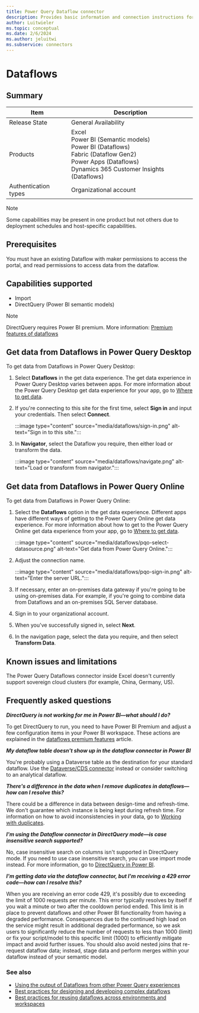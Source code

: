 ```yaml
---
title: Power Query Dataflow connector
description: Provides basic information and connection instructions for connecting to a Dataflow.
author: Luitwieler
ms.topic: conceptual
ms.date: 2/6/2024
ms.author: jeluitwi
ms.subservice: connectors
---
```


# Dataflows

## Summary

| Item | Description |
| ---- | ----------- |
| Release State | General Availability |
| Products | Excel<br/>Power BI (Semantic models)<br/>Power BI (Dataflows)<br/>Fabric (Dataflow Gen2)<br/>Power Apps (Dataflows)<br/>Dynamics 365 Customer Insights (Dataflows)|
| Authentication types | Organizational account |

> [!NOTE]
>Some capabilities may be present in one product but not others due to deployment schedules and host-specific capabilities.

## Prerequisites

You must have an existing Dataflow with maker permissions to access the portal, and read permissions to access data from the dataflow.

## Capabilities supported

* Import
* DirectQuery (Power BI semantic models)

> [!NOTE]
>DirectQuery requires Power BI premium. More information: [Premium features of dataflows](/power-bi/transform-model/dataflows/dataflows-premium-features)

## Get data from Dataflows in Power Query Desktop

To get data from Dataflows in Power Query Desktop:

1. Select **Dataflows** in the get data experience. The get data experience in Power Query Desktop varies between apps. For more information about the Power Query Desktop get data experience for your app, go to [Where to get data](../where-to-get-data.md).

2. If you're connecting to this site for the first time, select **Sign in** and input your credentials. Then select **Connect**.

   :::image type="content" source="media/dataflows/sign-in.png" alt-text="Sign in to this site.":::

3. In **Navigator**, select the Dataflow you require, then either load or transform the data.

   :::image type="content" source="media/dataflows/navigate.png" alt-text="Load or transform from navigator.":::

## Get data from Dataflows in Power Query Online

To get data from Dataflows in Power Query Online:

1. Select the **Dataflows** option in the get data experience. Different apps have different ways of getting to the Power Query Online get data experience. For more information about how to get to the Power Query Online get data experience from your app, go to [Where to get data](../where-to-get-data.md).

   :::image type="content" source="media/dataflows/pqo-select-datasource.png" alt-text="Get data from Power Query Online.":::

2. Adjust the connection name.

   :::image type="content" source="media/dataflows/pqo-sign-in.png" alt-text="Enter the server URL.":::

3. If necessary, enter an on-premises data gateway if you're going to be using on-premises data. For example, if you're going to combine data from Dataflows and an on-premises SQL Server database.

4. Sign in to your organizational account.

5. When you've successfully signed in, select **Next**.

6. In the navigation page, select the data you require, and then select **Transform Data**.

## Known issues and limitations

The Power Query Dataflows connector inside Excel doesn't currently support sovereign cloud clusters (for example, China, Germany, US).

## Frequently asked questions

_**DirectQuery is not working for me in Power BI&mdash;what should I do?**_

To get DirectQuery to run, you need to have Power BI Premium and adjust a few configuration items in your Power BI workspace. These actions are explained in the [dataflows premium features](/power-bi/transform-model/dataflows/dataflows-premium-features) article.

_**My dataflow table doesn't show up in the dataflow connector in Power BI**_

You're probably using a Dataverse table as the destination for your standard dataflow. Use the [Dataverse/CDS connector](../connectors/dataverse.md) instead or consider switching to an analytical dataflow.

_**There's a difference in the data when I remove duplicates in dataflows&mdash;how can I resolve this?**_

There could be a difference in data between design-time and refresh-time. We don't guarantee which instance is being kept during refresh time. For information on how to avoid inconsistencies in your data, go to [Working with duplicates](../working-with-duplicates.md).

_**I'm using the Dataflow connector in DirectQuery mode&mdash;is case insensitive search supported?**_

No, case insensitive search on columns isn't supported in DirectQuery mode. If you need to use case insensitive search, you can use import mode instead. For more information, go to [DirectQuery in Power BI](/power-bi/connect-data/desktop-directquery-about).

_**I'm getting data via the dataflow connector, but I'm receiving a 429 error code&mdash;how can I resolve this?**_

When you are receiving an error code 429, it's possibly due to exceeding the limit of 1000 requests per minute. This error typically resolves by itself if you wait a minute or two after the cooldown period ended. This limit is in place to prevent dataflows and other Power BI functionality from having a degraded performance. Consequences due to the continued high load on the service might result in additional degraded performance, so we ask users to significantly reduce the number of requests to less than 1000 (limit) or fix your script/model to this specific limit (1000) to efficiently mitigate impact and avoid further issues. You should also avoid nested joins that re-request dataflow data; instead, stage data and perform merges within your dataflow instead of your semantic model.

### See also

* [Using the output of Dataflows from other Power Query experiences](../dataflows/using-output-power-platform-dataflows-other-azure.md)
* [Best practices for designing and developing complex dataflows](../dataflows/best-practices-developing-complex-dataflows.md)
* [Best practices for reusing dataflows across environments and workspaces](../dataflows/best-practices-reusing-dataflows.md)
